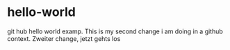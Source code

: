 # hello-world
git hub hello world examp.
This is my second change i am doing in a github context.
Zweiter change, jetzt gehts los
